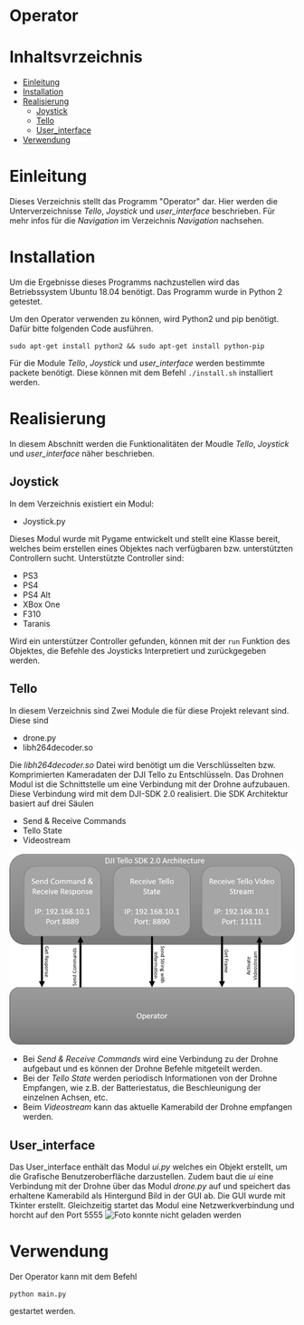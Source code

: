 # Operator

# Inhaltsvrzeichnis
<!--ts-->
   * [Einleitung](#einleitung)
   * [Installation](#installation)
   * [Realisierung](#verwendung)
      * [Joystick](#joystick)
      * [Tello](#tello)
      * [User_interface](#user_interface)
   * [Verwendung](#verwendung)
<!--te-->

# Einleitung
Dieses Verzeichnis stellt das Programm "Operator" dar. Hier werden die Unterverzeichnisse *Tello*, *Joystick* und *user_interface* beschrieben. Für mehr infos für die *Navigation* im Verzeichnis *Navigation* nachsehen.

# Installation
Um die Ergebnisse dieses Programms nachzustellen wird das Betriebssystem Ubuntu 18.04 benötigt. Das Programm wurde in Python 2 getestet.

Um den Operator verwenden zu können, wird Python2 und pip benötigt. Dafür bitte folgenden Code ausführen.
```
sudo apt-get install python2 && sudo apt-get install python-pip
```
Für die Module *Tello*, *Joystick* und *user_interface* werden bestimmte packete benötigt. Diese können mit dem Befehl
`./install.sh`
installiert werden.

# Realisierung
In diesem Abschnitt werden die  Funktionalitäten der Moudle *Tello*, *Joystick* und *user_interface* näher beschrieben.

## Joystick
In dem Verzeichnis existiert ein Modul:
* Joystick.py

Dieses Modul wurde mit Pygame entwickelt und stellt eine Klasse bereit, welches beim erstellen eines Objektes nach verfügbaren bzw. unterstützten Controllern sucht. Unterstützte Controller sind:
* PS3
* PS4
* PS4 Alt
* XBox One
* F310
* Taranis

Wird ein unterstützer Controller gefunden, können mit der `run` Funktion des Objektes, die Befehle des Joysticks Interpretiert und zurückgegeben werden.

## Tello
In diesem Verzeichnis sind Zwei Module die für diese Projekt relevant sind. Diese sind
* drone.py
* libh264decoder.so

Die *libh264decoder.so* Datei wird benötigt um die Verschlüsselten bzw. Komprimierten Kameradaten der DJI Tello zu Entschlüsseln.
Das Drohnen Modul ist die Schnittstelle um eine Verbindung mit der Drohne aufzubauen. Diese Verbindung wird mit dem DJI-SDK 2.0 realisiert. Die SDK Architektur basiert auf drei Säulen
* Send & Receive Commands
* Tello State
* Videostream

![Foto konnte nicht geladen werden](githubImages/SDK.png)
- Bei *Send & Receive Commands* wird eine Verbindung zu der Drohne aufgebaut und es können der Drohne Befehle mitgeteilt werden.
- Bei der *Tello State* werden periodisch Informationen von der Drohne Empfangen, wie z.B. der Batteriestatus, die Beschleunigung der einzelnen Achsen, etc.
- Beim *Videostream* kann das aktuelle Kamerabild der Drohne empfangen werden.

## User_interface
Das User_interface enthält das Modul *ui.py* welches ein Objekt erstellt, um die Grafische Benutzeroberfläche darzustellen. Zudem baut die *ui* eine Verbindung mit der Drohne über das Modul *drone.py* auf und speichert das erhaltene Kamerabild als Hintergund Bild in der GUI ab. Die GUI wurde mit Tkinter erstellt.
Gleichzeitig startet das Modul eine Netzwerkverbindung und horcht auf den Port 5555
![Foto konnte nicht geladen werden](hithubImages/Operator.png)

# Verwendung
Der Operator kann mit dem Befehl
````
python main.py
````
gestartet werden.
